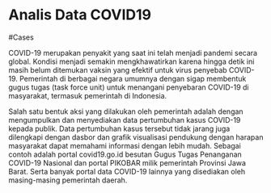 # Analis Data COVID19 

#Cases

COVID-19 merupakan penyakit yang saat ini telah menjadi pandemi secara global. Kondisi menjadi semakin mengkhawatirkan karena hingga detik ini masih belum ditemukan vaksin yang efektif untuk virus penyebab COVID-19. Pemerintah di berbagai negara umumnya dengan sigap membentuk gugus tugas (task force unit) untuk menangani penyebaran COVID-19 di masyarakat, termasuk pemerintah di Indonesia.

Salah satu bentuk aksi yang dilakukan oleh pemerintah adalah dengan mengumpulkan dan menyediakan data pertumbuhan kasus COVID-19 kepada publik. Data pertumbuhan kasus tersebut tidak jarang juga dilengkapi dengan dasbor dan grafik visualisasi pendukung dengan harapan masyarakat dapat memahami informasi dengan lebih mudah. Sebagai contoh adalah portal covid19.go.id besutan Gugus Tugas Penanganan COVID-19 Nasional dan portal PIKOBAR milik pemerintah Provinsi Jawa Barat. Serta banyak portal data COVID-19 lainnya yang disediakan oleh masing-masing pemerintah daerah.
